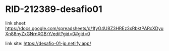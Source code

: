 # RID-212389-desafio01
link sheet: https://docs.google.com/spreadsheets/d/1fyG4U8Z3HREz3xRbktPARcXDyuXn88nyZxGNrnXGBrY/edit?gid=0#gid=0

link site: https://desafio-01-jp.netlify.app/
